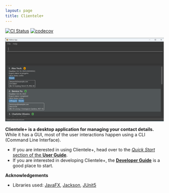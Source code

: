 ```yaml
---
layout: page
title: Clientele+
---
```


[![CI Status](https://github.com/AY2425S1-CS2103T-F14A-3/tp/workflows/Java%20CI/badge.svg)](https://github.com/AY2425S1-CS2103T-F14A-3/tp/actions)
[![codecov](https://codecov.io/gh/AY2425S1-CS2103T-F14A-3/tp/branch/master/graph/badge.svg)](https://codecov.io/gh/AY2425S1-CS2103T-F14A-3/tp)

![Ui](images/Ui.png)

**Clientele+ is a desktop application for managing your contact details.** While it has a GUI, most of the user interactions happen using a CLI (Command Line Interface).

* If you are interested in using Clientele+, head over to the [_Quick Start_ section of the **User Guide**](UserGuide.html#quick-start).
* If you are interested in developing Clientele+, the [**Developer Guide**](DeveloperGuide.html) is a good place to start.


**Acknowledgements**

* Libraries used: [JavaFX](https://openjfx.io/), [Jackson](https://github.com/FasterXML/jackson), [JUnit5](https://github.com/junit-team/junit5)
